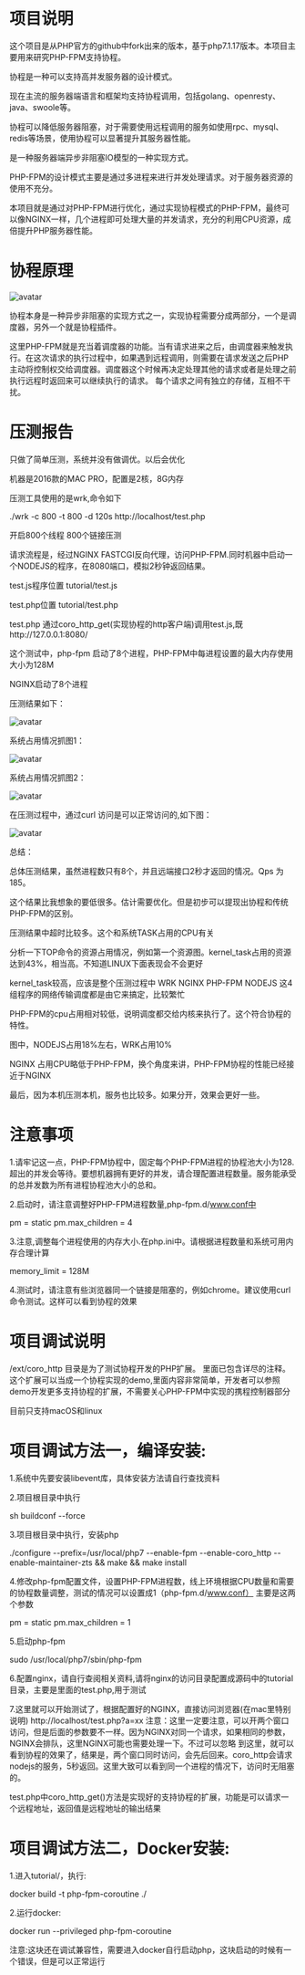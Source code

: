 项目说明
===================
这个项目是从PHP官方的github中fork出来的版本，基于php7.1.17版本。本项目主要用来研究PHP-FPM支持协程。

协程是一种可以支持高并发服务器的设计模式。

现在主流的服务器端语言和框架均支持协程调用，包括golang、openresty、java、swoole等。

协程可以降低服务器阻塞，对于需要使用远程调用的服务如使用rpc、mysql、redis等场景，使用协程可以显著提升其服务器性能。

是一种服务器端异步非阻塞IO模型的一种实现方式。

PHP-FPM的设计模式主要是通过多进程来进行并发处理请求。对于服务器资源的使用不充分。

本项目就是通过对PHP-FPM进行优化，通过实现协程模式的PHP-FPM，最终可以像NGINX一样，几个进程即可处理大量的并发请求，充分的利用CPU资源，成倍提升PHP服务器性能。

协程原理
===================
![avatar](/tutorial/coroutine.jpg)

协程本身是一种异步非阻塞的实现方式之一，实现协程需要分成两部分，一个是调度器，另外一个就是协程插件。

这里PHP-FPM就是充当着调度器的功能。当有请求进来之后，由调度器来触发执行。在这次请求的执行过程中，如果遇到远程调用，则需要在请求发送之后PHP主动将控制权交给调度器。调度器这个时候再决定处理其他的请求或者是处理之前执行远程时返回来可以继续执行的请求。
每个请求之间有独立的存储，互相不干扰。

压测报告
===================
只做了简单压测，系统并没有做调优。以后会优化

机器是2016款的MAC PRO，配置是2核，8G内存

压测工具使用的是wrk,命令如下

./wrk -c 800 -t 800 -d 120s http://localhost/test.php

开启800个线程 800个链接压测

请求流程是，经过NGINX FASTCGI反向代理，访问PHP-FPM.同时机器中启动一个NODEJS的程序，在8080端口，模拟2秒钟返回结果。

test.js程序位置 tutorial/test.js

test.php位置   tutorial/test.php

test.php 通过coro_http_get(实现协程的http客户端)调用test.js,既http://127.0.0.1:8080/

这个测试中，php-fpm 启动了8个进程，PHP-FPM中每进程设置的最大内存使用大小为128M

NGINX启动了8个进程

压测结果如下：

![avatar](/tutorial/pic/rt.png)

系统占用情况抓图1：

![avatar](/tutorial/pic/top1.png)

系统占用情况抓图2：

![avatar](/tutorial/pic/top2.png)

在压测过程中，通过curl 访问是可以正常访问的,如下图：

![avatar](/tutorial/pic/curl.png)

总结：

总体压测结果，虽然进程数只有8个，并且远端接口2秒才返回的情况。Qps 为185。

这个结果比我想象的要低很多。估计需要优化。但是初步可以提现出协程和传统PHP-FPM的区别。

压测结果中超时比较多。这个和系统TASK占用的CPU有关

分析一下TOP命令的资源占用情况，例如第一个资源图。kernel_task占用的资源达到43%，相当高。不知道LINUX下面表现会不会更好

kernel_task较高，应该是整个压测过程中  WRK NGINX PHP-FPM NODEJS  这4组程序的网络传输调度都是由它来搞定，比较繁忙

PHP-FPM的cpu占用相对较低，说明调度都交给内核来执行了。这个符合协程的特性。

图中，NODEJS占用18%左右，WRK占用10%

NGINX 占用CPU略低于PHP-FPM，换个角度来讲，PHP-FPM协程的性能已经接近于NGINX

最后，因为本机压测本机，服务也比较多。如果分开，效果会更好一些。


注意事项
===================

1.请牢记这一点，PHP-FPM协程中，固定每个PHP-FPM进程的协程池大小为128.超出的并发会等待。要想机器拥有更好的并发，请合理配置进程数量。服务能承受的总并发数为所有进程协程池大小的总和。

2.启动时，请注意调整好PHP-FPM进程数量,php-fpm.d/www.conf中

 pm = static
 pm.max_children = 4

3.注意,调整每个进程使用的内存大小.在php.ini中。请根据进程数量和系统可用内存合理计算

 memory_limit = 128M

4.测试时，请注意有些浏览器同一个链接是阻塞的，例如chrome。建议使用curl命令测试。这样可以看到协程的效果

项目调试说明
===================
/ext/coro_http 目录是为了测试协程开发的PHP扩展。
里面已包含详尽的注释。
这个扩展可以当成一个协程实现的demo,里面内容非常简单，开发者可以参照demo开发更多支持协程的扩展，不需要关心PHP-FPM中实现的携程控制器部分

目前只支持macOS和linux

项目调试方法一，编译安装:
=====

1.系统中先要安装libevent库，具体安装方法请自行查找资料

2.项目根目录中执行

 sh buildconf --force

3.项目根目录中执行，安装php

 ./configure --prefix=/usr/local/php7 --enable-fpm --enable-coro_http --enable-maintainer-zts && make && make install

4.修改php-fpm配置文件，设置PHP-FPM进程数，线上环境根据CPU数量和需要的协程数量调整，测试的情况可以设置成1（php-fpm.d/www.conf）
主要是这两个参数

 pm = static
 pm.max_children = 1

5.启动php-fpm

 sudo /usr/local/php7/sbin/php-fpm

6.配置nginx，请自行查阅相关资料,请将nginx的访问目录配置成源码中的tutorial目录，主要是里面的test.php,用于测试


7.这里就可以开始测试了，根据配置好的NGINX，直接访问浏览器(在mac里特别说明)
http://localhost/test.php?a=xx
注意：这里一定要注意，可以开两个窗口访问，但是后面的参数要不一样。因为NGINX对同一个请求，如果相同的参数，NGINX会排队，这里NGINX可能也需要处理一下。不过可以忽略
到这里，就可以看到协程的效果了，结果是，两个窗口同时访问，会先后回来。coro_http会请求nodejs的服务，5秒返回。这里大致可以看到同一个进程的情况下，访问时无阻塞的。

test.php中coro_http_get()方法是实现好的支持协程的扩展，功能是可以请求一个远程地址，返回值是远程地址的输出结果

项目调试方法二，Docker安装:
=====

1.进入tutorial/，执行:

 docker build -t php-fpm-coroutine ./

2.运行docker:

 docker run --privileged php-fpm-coroutine

注意:这块还在调试兼容性，需要进入docker自行启动php，这块启动的时候有一个错误，但是可以正常运行